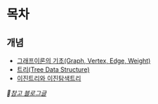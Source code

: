 # 목차

## 개념
* [그래프이론의 기초(Graph, Vertex, Edge, Weight)](02_01_그래프이론의_기초.md)
* [트리(Tree Data Structure)](02_02_트리.md)
* [이진트리와 이진탐색트리](02_03_이진트리와_이진탐색트리.md)


*🔗[참고 블로그글](https://blog.naver.com/jhc9639/222289089015)*